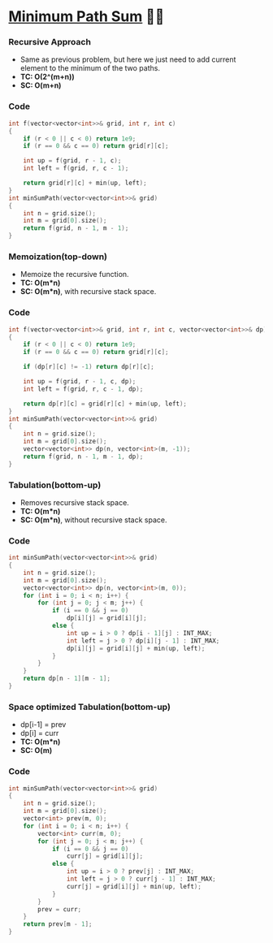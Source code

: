 # [Minimum Path Sum](https://www.codingninjas.com/codestudio/problems/minimum-path-sum_985349?leftPanelTab=0) 🌟🌟

### Recursive Approach

-   Same as previous problem, but here we just need to add current element to the minimum of the two paths.
-   **TC: O(2^(m+n))**
-   **SC: O(m+n)**

### Code

```cpp
int f(vector<vector<int>>& grid, int r, int c)
{
    if (r < 0 || c < 0) return 1e9;
    if (r == 0 && c == 0) return grid[r][c];

    int up = f(grid, r - 1, c);
    int left = f(grid, r, c - 1);

    return grid[r][c] + min(up, left);
}
int minSumPath(vector<vector<int>>& grid)
{
    int n = grid.size();
    int m = grid[0].size();
    return f(grid, n - 1, m - 1);
}
```

### Memoization(top-down)

-   Memoize the recursive function.
-   **TC: O(m\*n)**
-   **SC: O(m\*n)**, with recursive stack space.

### Code

```cpp
int f(vector<vector<int>>& grid, int r, int c, vector<vector<int>>& dp)
{
    if (r < 0 || c < 0) return 1e9;
    if (r == 0 && c == 0) return grid[r][c];

    if (dp[r][c] != -1) return dp[r][c];

    int up = f(grid, r - 1, c, dp);
    int left = f(grid, r, c - 1, dp);

    return dp[r][c] = grid[r][c] + min(up, left);
}
int minSumPath(vector<vector<int>>& grid)
{
    int n = grid.size();
    int m = grid[0].size();
    vector<vector<int>> dp(n, vector<int>(m, -1));
    return f(grid, n - 1, m - 1, dp);
}
```

### Tabulation(bottom-up)

-   Removes recursive stack space.
-   **TC: O(m\*n)**
-   **SC: O(m\*n)**, without recursive stack space.

### Code

```cpp
int minSumPath(vector<vector<int>>& grid)
{
    int n = grid.size();
    int m = grid[0].size();
    vector<vector<int>> dp(n, vector<int>(m, 0));
    for (int i = 0; i < n; i++) {
        for (int j = 0; j < m; j++) {
            if (i == 0 && j == 0)
                dp[i][j] = grid[i][j];
            else {
                int up = i > 0 ? dp[i - 1][j] : INT_MAX;
                int left = j > 0 ? dp[i][j - 1] : INT_MAX;
                dp[i][j] = grid[i][j] + min(up, left);
            }
        }
    }
    return dp[n - 1][m - 1];
}
```

### Space optimized Tabulation(bottom-up)

-   dp[i-1] = prev
-   dp[i] = curr
-   **TC: O(m\*n)**
-   **SC: O(m)**

### Code

```cpp
int minSumPath(vector<vector<int>>& grid)
{
    int n = grid.size();
    int m = grid[0].size();
    vector<int> prev(m, 0);
    for (int i = 0; i < n; i++) {
        vector<int> curr(m, 0);
        for (int j = 0; j < m; j++) {
            if (i == 0 && j == 0)
                curr[j] = grid[i][j];
            else {
                int up = i > 0 ? prev[j] : INT_MAX;
                int left = j > 0 ? curr[j - 1] : INT_MAX;
                curr[j] = grid[i][j] + min(up, left);
            }
        }
        prev = curr;
    }
    return prev[m - 1];
}
```
